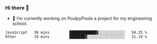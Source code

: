 ### Hi there 👋
- 🔭 I’m currently working on PoulpyPoule a project for my engineering school.


<!--START_SECTION:waka-->

```text
JavaScript   30 mins         ████████████▓░░░░░░░░░░░░   50.25 %
Other        19 mins         ███████▓░░░░░░░░░░░░░░░░░   31.19 %
```

<!--END_SECTION:waka-->

<!--
**killian-mannarelli/killian-mannarelli** is a ✨ _special_ ✨ repository because its `README.md` (this file) appears on your GitHub profile.

Here are some ideas to get you started:

- 🔭 I’m currently working on ...
- 🌱 I’m currently learning ...
- 👯 I’m looking to collaborate on ...
- 🤔 I’m looking for help with ...
- 💬 Ask me about ...
- 📫 How to reach me: ...
- 😄 Pronouns: ...
- ⚡ Fun fact: ...
-->
